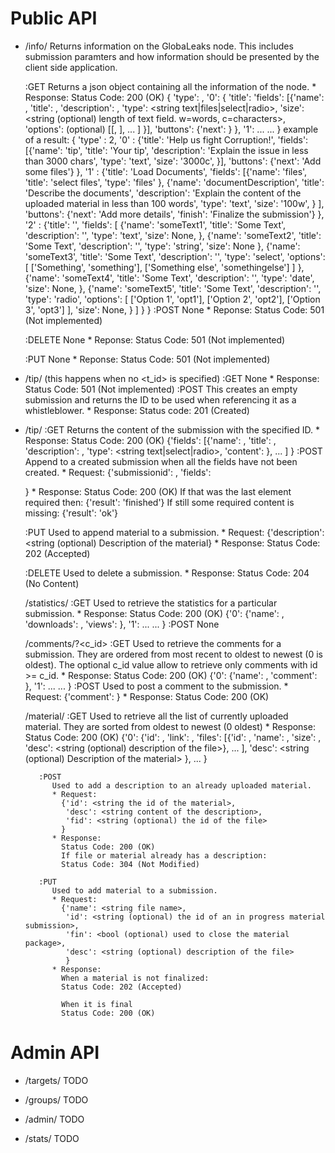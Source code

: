 # Public API

* /info/
    Returns information on the GlobaLeaks node. This includes
    submission paramters and how information should be presented
    by the client side application.

    :GET
        Returns a json object containing all the information of the node.
        * Response:
            Status Code: 200 (OK)
            { 'type': <int type>,
              '0': { 'title': <string Title of this step>
                     'fields': [{'name': <string Name of the form element>,
                                 'title': <string Label of this element>,
                                 'description': <string Long description>,
                                 'type': <string text|files|select|radio>,
                                 'size': <string (optional) length of text field. w=words, c=characters>,
                                 'options': (optional) [[<string Name of select option>,
                                                        <string Label of select option>],
                                                        ...
                                                        ]
                               }],
                      'buttons': {'next': <string Title of the next button>}
                    },
              '1': ...
              ...
            }
        example of a result:
            { 'type' : 2,
              '0' : {'title': 'Help us fight Corruption!',
                     'fields': [{'name': 'tip',
                                 'title': 'Your tip',
                                 'description': 'Explain the issue in less than 3000 chars',
                                  'type': 'text',
                                  'size': '3000c',
                                  }],
                     'buttons': {'next': 'Add some files'}
                    },
              '1' : {'title': 'Load Documents',
                     'fields': [{'name': 'files',
                                 'title': 'select files',
                                 'type': 'files'
                                 },
                                {'name': 'documentDescription',
                                 'title': 'Describe the documents',
                                 'description': 'Explain the content of the \
                                 uploaded material in less than 100 words',
                                  'type': 'text',
                                  'size': '100w',
                                  }
                                ],
                     'buttons': {'next': 'Add more details',
                                 'finish': 'Finalize the submission'}
                     },
              '2' : {'title': '',
                     'fields': [
                                {'name': 'someText1',
                                 'title': 'Some Text',
                                 'description': '',
                                  'type': 'text',
                                  'size': None,
                                  },
                                {'name': 'someText2',
                                 'title': 'Some Text',
                                 'description': '',
                                  'type': 'string',
                                  'size': None
                                  },
                                {'name': 'someText3',
                                 'title': 'Some Text',
                                 'description': '',
                                  'type': 'select',
                                  'options': [
                                              ['Something', 'something'],
                                              ['Something else', 'somethingelse']
                                              ]
                                  },
                                {'name': 'someText4',
                                 'title': 'Some Text',
                                 'description': '',
                                  'type': 'date',
                                  'size': None,
                                  },
                                {'name': 'someText5',
                                 'title': 'Some Text',
                                 'description': '',
                                  'type': 'radio',
                                  'options': [
                                              ['Option 1', 'opt1'],
                                              ['Option 2', 'opt2'],
                                              ['Option 3', 'opt3']
                                              ],
                                  'size': None,
                                  }
                                ]
                     }
              }
    :POST
        None
        * Reponse:
          Status Code: 501 (Not implemented)

    :DELETE
        None
        * Reponse:
          Status Code: 501 (Not implemented)

    :PUT
        None
        * Reponse:
          Status Code: 501 (Not implemented)

* /tip/
    (this happens when no <t_id> is specified)
    :GET
        None
        * Response:
          Status Code: 501 (Not implemented)
    :POST
        This creates an empty submission and returns the ID
        to be used when referencing it as a whistleblower.
        * Response:
          Status code: 201 (Created)

* /tip/<string t_id>
    :GET
        Returns the content of the submission with the specified
        ID.
        * Response:
          Status Code: 200 (OK)
          {'fields': [{'name': <string Name of the form element>,
                     'title': <string Label of this element>,
                     'description': <string Long description>,
                     'type': <string text|select|radio>,
                     'content': <string Content of submission>},
                      ...
                      ]
           }
    :POST
        Append to a created submission when all the fields have not been
        created.
        * Request:
          {'submissionid': <string The id of the submission obtained from the GET>,
          'fields': <form all the data in the fields>}
        * Response:
          Status Code: 200 (OK)
          If that was the last element required then:
          {'result': 'finished'}
          If still some required content is missing:
          {'result': 'ok'}

    :PUT
        Used to append material to a submission.
        * Request:
          {'description': <string (optional) Description of the material}
        * Response:
          Status Code: 202 (Accepted)

    :DELETE
        Used to delete a submission.
        * Response:
          Status Code: 204 (No Content)

    /statistics/
        :GET
            Used to retrieve the statistics for a particular
            submission.
            * Response:
              Status Code: 200 (OK)
              {'0': {'name': <string name of the target>,
                     'downloads': <int download count>,
                     'views': <int view count>
                     },
                '1': ...
                ...
              }
        :POST
            None

    /comments/?<c_id>
        :GET
            Used to retrieve the comments for a submission. They
            are ordered from most recent to oldest to newest (0 is
            oldest). The optional c_id value allow to retrieve
            only comments with id >= c_id.
            * Response:
              Status Code: 200 (OK)
              {'0': {'name': <string name of the commenter>,
                     'comment': <string content of the comment>
                    },
                '1': ...
                ...
              }
        :POST
            Used to post a comment to the submission.
            * Request:
              {'comment': <string Comment contents>}
            * Response:
              Status Code: 200 (OK)

    /material/
        :GET
            Used to retrieve all the list of currently uploaded
            material. They are sorted from oldest to newest (0
            oldest)
            * Response:
              Status Code: 200 (OK)
              {'0': {'id': <string the id of the material>,
                     'link': <string link to download the material>,
                     'files': [{'id': <string id of the file>,
                                'name': <string file name>,
                                'size': <string file size>,
                                'desc': <string (optional) description of the file>},
                                ...
                              ],
                     'desc': <string (optional) Description of the material>
                     },
                ...
              }

         :POST
            Used to add a description to an already uploaded material.
            * Request:
              {'id': <string the id of the material>,
               'desc': <string content of the description>,
               'fid': <string (optional) the id of the file>
              }
            * Response:
              Status Code: 200 (OK)
              If file or material already has a description:
              Status Code: 304 (Not Modified)

         :PUT
            Used to add material to a submission.
            * Request:
              {'name': <string file name>,
               'id': <string (optional) the id of an in progress material submission>,
               'fin': <bool (optional) used to close the material package>,
               'desc': <string (optional) description of the file>
               }
            * Response:
              When a material is not finalized:
              Status Code: 202 (Accepted)

              When it is final
              Status Code: 200 (OK)

# Admin API

* /targets/
TODO

* /groups/
TODO

* /admin/
TODO

* /stats/
TODO

